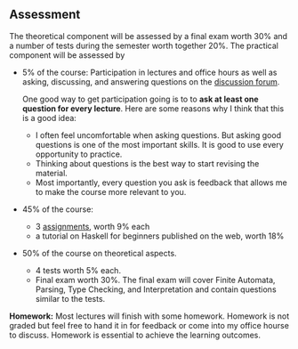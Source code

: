 ## Assessment

The theoretical component will be assessed by a final exam worth 30% and a number of tests during the semester worth together 20%. The practical component will be assessed by 

- 5% of the course: Participation in lectures and office hours as well as asking, discussing, and answering questions on the [discussion forum](https://groups.google.com/forum/#!forum/chapman-programming-languages-2020).

  One good way to get participation going is to to **ask at least one question for every lecture**. Here are some reasons why I think that this is a good idea:

  - I often feel uncomfortable when asking questions. But asking good questions is one of the most important skills. It is good to use every opportunity to practice.
  - Thinking about questions is the best way to start revising the material.
  - Most importantly, every question you ask is feedback that allows me to make the course more relevant to you.

- 45% of the course: 
  - 3 [assignments](assignments.md), worth 9% each
  - a tutorial on Haskell for beginners published on the web, worth 18%

- 50% of the course on theoretical aspects.  
  - 4 tests worth 5% each. 
  - Final exam worth 30%. The final exam will cover Finite Automata, Parsing, Type Checking, and Interpretation and contain questions similar to the tests. 

**Homework:** Most lectures will finish with some homework. Homework is not graded but feel free to hand it in for feedback or come into my office hourse to discuss. Homework is essential to achieve the learning outcomes.
